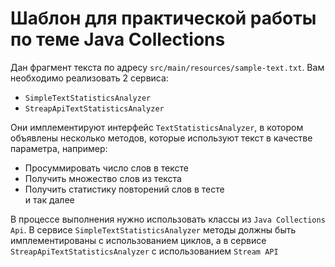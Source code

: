 # Шаблон для практической работы по теме Java Collections

Дан фрагмент текста по адресу `src/main/resources/sample-text.txt`. Вам необходимо реализовать 2 сервиса:
* `SimpleTextStatisticsAnalyzer`
* `StreapApiTextStatisticsAnalyzer`

Они имплементируют интерфейс `TextStatisticsAnalyzer`, в котором объявлены несколько методов, которые используют текст в
качестве параметра, например:
* Просуммировать число слов в тексте
* Получить множество слов из текста
* Получить статистику повторений слов в тесте  
и так далее

В процессе выполнения нужно использовать классы из `Java Collections Api`. В сервисе `SimpleTextStatisticsAnalyzer` методы
должны быть имплементированы с использованием циклов, а в сервисе `StreapApiTextStatisticsAnalyzer` с использованием 
`Stream API`